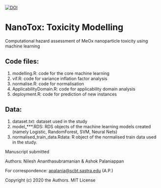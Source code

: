[![DOI](https://zenodo.org/badge/DOI/10.5281/zenodo.4055281.svg)](https://doi.org/10.5281/zenodo.4055281)

# NanoTox: Toxicity Modelling

Computational hazard assessment of MeOx nanoparticle toxicity using machine learning

Code files:
----------
1. modelling.R: code for the core machine learning 
2. vif.R: code for variance inflation factor analysis
3. normalise.R: code for normalisation
4. ApplicabilityDomain.R: code for applicability domain analysis
5. deployment.R: code for prediction of new instances

Data:
----
1. dataset.txt: dataset used in the study
2. model_\*\*\*.RDS: RDS objects of the machine learning models created (namely Logistic, RandomForest, SVM, Neural Nets)
3. normalised_train_data.Rdata: R object of the normalised train data used in the study.

Manuscript submitted

Authors:
Nilesh Ananthasubramanian & Ashok Palaniappan

For correspondence: apalania@scbt.sastra.edu (A.P.)

Copyright (c) 2020 the Authors. MIT License


